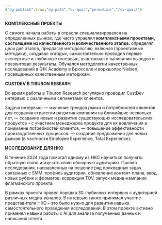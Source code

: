 ```yaml
---
{"dg-publish":true,"dg-path":"cv-qual","permalink":"/cv-qual/"}
---
```


**КОМПЛЕКСНЫЕ ПРОЕКТЫ**

С самого начала работы в отрасли специализировался на определенных рынках, где часто управлял **комплексными проектами, состоящими из качественного и количественного этапов**: определял цели для этапов, предлагал методологию, включая (проективные методики), создавал «гайды», самостоятельно проводил первые экспертные и глубинные интервью, участвовал в  написании выводов и презентовал результаты.
Обучался методологии качественных исследований в GfK Academy в Брюсселе и  воркшопах Nielsen, посвященных качественным методикам.

**CUSTDEV В TIBURON RESEARH**

Во время работы в Tiburon Research регулярно проводил CustDev интервью с различными сегментами клиентов. 

Задачи интервью:
— изучение трендов рынка и потребностей клиентов для создания стратегии развития компании на ближайшие несколько лет,
— создание новых и развитие существующих исследовательских продуктов – с участием менеджеров продукта для их вовлечения в понимание потребностей клиентов,
— повышение эффективности производственных процессов.
— создания предложения для новых рынков (в частности Employee Experience, Total Experience).

**ИССЛЕДОВАНИЕ ДЛЯ НКО**

В течение 2024 года  помогал одному из НКО  научиться получать обратную связь и изучать свою обширную  аудиторию.  Провел исследования, направленных на решение ряд прикладных задач, связанных с SMM: профиль аудитории,  обновление контент-плана, ввод новых рубрик и форматов, коррекция TOV,  запуск медиа-кампании флагманского проекта. 

В рамках проекта провел порядка 30 глубинных интервью с аудиторией различных медиа-каналов. В интервью также принимал участие представители НКО – это было нужно для развития навыка самостоятельного проведения исследований.
В этом проекте активно применял навыки работы с AI для анализа полученных данных и написания отчета.








